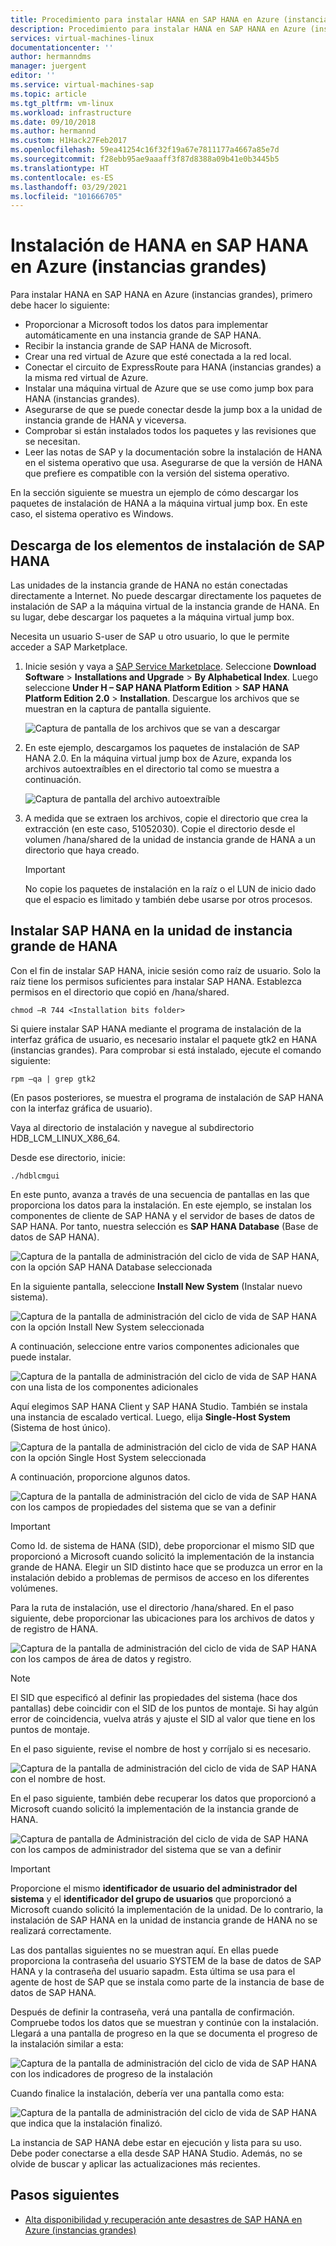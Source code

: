 ```yaml
---
title: Procedimiento para instalar HANA en SAP HANA en Azure (instancias grandes) | Microsoft Docs
description: Procedimiento para instalar HANA en SAP HANA en Azure (instancias grandes)
services: virtual-machines-linux
documentationcenter: ''
author: hermanndms
manager: juergent
editor: ''
ms.service: virtual-machines-sap
ms.topic: article
ms.tgt_pltfrm: vm-linux
ms.workload: infrastructure
ms.date: 09/10/2018
ms.author: hermannd
ms.custom: H1Hack27Feb2017
ms.openlocfilehash: 59ea41254c16f32f19a67e7811177a4667a85e7d
ms.sourcegitcommit: f28ebb95ae9aaaff3f87d8388a09b41e0b3445b5
ms.translationtype: HT
ms.contentlocale: es-ES
ms.lasthandoff: 03/29/2021
ms.locfileid: "101666705"
---
```

# <a name="install-hana-on-sap-hana-on-azure-large-instances"></a>Instalación de HANA en SAP HANA en Azure (instancias grandes)

Para instalar HANA en SAP HANA en Azure (instancias grandes), primero debe hacer lo siguiente:
- Proporcionar a Microsoft todos los datos para implementar automáticamente en una instancia grande de SAP HANA.
- Recibir la instancia grande de SAP HANA de Microsoft.
- Crear una red virtual de Azure que esté conectada a la red local.
- Conectar el circuito de ExpressRoute para HANA (instancias grandes) a la misma red virtual de Azure.
- Instalar una máquina virtual de Azure que se use como jump box para HANA (instancias grandes).
- Asegurarse de que se puede conectar desde la jump box a la unidad de instancia grande de HANA y viceversa.
- Comprobar si están instalados todos los paquetes y las revisiones que se necesitan.
- Leer las notas de SAP y la documentación sobre la instalación de HANA en el sistema operativo que usa. Asegurarse de que la versión de HANA que prefiere es compatible con la versión del sistema operativo.

En la sección siguiente se muestra un ejemplo de cómo descargar los paquetes de instalación de HANA a la máquina virtual jump box. En este caso, el sistema operativo es Windows.

## <a name="download-the-sap-hana-installation-bits"></a>Descarga de los elementos de instalación de SAP HANA
Las unidades de la instancia grande de HANA no están conectadas directamente a Internet. No puede descargar directamente los paquetes de instalación de SAP a la máquina virtual de la instancia grande de HANA. En su lugar, debe descargar los paquetes a la máquina virtual jump box.

Necesita un usuario S-user de SAP u otro usuario, lo que le permite acceder a SAP Marketplace.

1. Inicie sesión y vaya a [SAP Service Marketplace](https://support.sap.com/en/index.html). Seleccione **Download Software** > **Installations and Upgrade** > **By Alphabetical Index**. Luego seleccione **Under H – SAP HANA Platform Edition** > **SAP HANA Platform Edition 2.0** > **Installation**. Descargue los archivos que se muestran en la captura de pantalla siguiente.

   ![Captura de pantalla de los archivos que se van a descargar](./media/hana-installation/image16_download_hana.PNG)

2. En este ejemplo, descargamos los paquetes de instalación de SAP HANA 2.0. En la máquina virtual jump box de Azure, expanda los archivos autoextraíbles en el directorio tal como se muestra a continuación.

   ![Captura de pantalla del archivo autoextraíble](./media/hana-installation/image17_extract_hana.PNG)

3. A medida que se extraen los archivos, copie el directorio que crea la extracción (en este caso, 51052030). Copie el directorio desde el volumen /hana/shared de la unidad de instancia grande de HANA a un directorio que haya creado.

   > [!Important]
   > No copie los paquetes de instalación en la raíz o el LUN de inicio dado que el espacio es limitado y también debe usarse por otros procesos.


## <a name="install-sap-hana-on-the-hana-large-instance-unit"></a>Instalar SAP HANA en la unidad de instancia grande de HANA
Con el fin de instalar SAP HANA, inicie sesión como raíz de usuario. Solo la raíz tiene los permisos suficientes para instalar SAP HANA. Establezca permisos en el directorio que copió en /hana/shared.

```
chmod –R 744 <Installation bits folder>
```

Si quiere instalar SAP HANA mediante el programa de instalación de la interfaz gráfica de usuario, es necesario instalar el paquete gtk2 en HANA (instancias grandes). Para comprobar si está instalado, ejecute el comando siguiente:

```
rpm –qa | grep gtk2
```

(En pasos posteriores, se muestra el programa de instalación de SAP HANA con la interfaz gráfica de usuario).

Vaya al directorio de instalación y navegue al subdirectorio HDB_LCM_LINUX_X86_64. 

Desde ese directorio, inicie:

```
./hdblcmgui 
```
En este punto, avanza a través de una secuencia de pantallas en las que proporciona los datos para la instalación. En este ejemplo, se instalan los componentes de cliente de SAP HANA y el servidor de bases de datos de SAP HANA. Por tanto, nuestra selección es **SAP HANA Database** (Base de datos de SAP HANA).

![Captura de la pantalla de administración del ciclo de vida de SAP HANA, con la opción SAP HANA Database seleccionada](./media/hana-installation/image18_hana_selection.PNG)

En la siguiente pantalla, seleccione **Install New System** (Instalar nuevo sistema).

![Captura de la pantalla de administración del ciclo de vida de SAP HANA con la opción Install New System seleccionada](./media/hana-installation/image19_select_new.PNG)

A continuación, seleccione entre varios componentes adicionales que puede instalar.

![Captura de la pantalla de administración del ciclo de vida de SAP HANA con una lista de los componentes adicionales](./media/hana-installation/image20_select_components.PNG)

Aquí elegimos SAP HANA Client y SAP HANA Studio. También se instala una instancia de escalado vertical. Luego, elija **Single-Host System** (Sistema de host único). 

![Captura de la pantalla de administración del ciclo de vida de SAP HANA con la opción Single Host System seleccionada](./media/hana-installation/image21_single_host.PNG)

A continuación, proporcione algunos datos.

![Captura de la pantalla de administración del ciclo de vida de SAP HANA con los campos de propiedades del sistema que se van a definir](./media/hana-installation/image22_provide_sid.PNG)

> [!Important]
> Como Id. de sistema de HANA (SID), debe proporcionar el mismo SID que proporcionó a Microsoft cuando solicitó la implementación de la instancia grande de HANA. Elegir un SID distinto hace que se produzca un error en la instalación debido a problemas de permisos de acceso en los diferentes volúmenes.

Para la ruta de instalación, use el directorio /hana/shared. En el paso siguiente, debe proporcionar las ubicaciones para los archivos de datos y de registro de HANA.


![Captura de la pantalla de administración del ciclo de vida de SAP HANA con los campos de área de datos y registro.](./media/hana-installation/image23_provide_log.PNG)

> [!Note]
> El SID que especificó al definir las propiedades del sistema (hace dos pantallas) debe coincidir con el SID de los puntos de montaje. Si hay algún error de coincidencia, vuelva atrás y ajuste el SID al valor que tiene en los puntos de montaje.

En el paso siguiente, revise el nombre de host y corríjalo si es necesario. 

![Captura de la pantalla de administración del ciclo de vida de SAP HANA con el nombre de host.](./media/hana-installation/image24_review_host_name.PNG)

En el paso siguiente, también debe recuperar los datos que proporcionó a Microsoft cuando solicitó la implementación de la instancia grande de HANA. 

![Captura de pantalla de Administración del ciclo de vida de SAP HANA con los campos de administrador del sistema que se van a definir](./media/hana-installation/image25_provide_guid.PNG)

> [!Important]
> Proporcione el mismo **identificador de usuario del administrador del sistema** y el **identificador del grupo de usuarios** que proporcionó a Microsoft cuando solicitó la implementación de la unidad. De lo contrario, la instalación de SAP HANA en la unidad de instancia grande de HANA no se realizará correctamente.

Las dos pantallas siguientes no se muestran aquí. En ellas puede proporciona la contraseña del usuario SYSTEM de la base de datos de SAP HANA y la contraseña del usuario sapadm. Esta última se usa para el agente de host de SAP que se instala como parte de la instancia de base de datos de SAP HANA.

Después de definir la contraseña, verá una pantalla de confirmación. Compruebe todos los datos que se muestran y continúe con la instalación. Llegará a una pantalla de progreso en la que se documenta el progreso de la instalación similar a esta:

![Captura de la pantalla de administración del ciclo de vida de SAP HANA con los indicadores de progreso de la instalación](./media/hana-installation/image27_show_progress.PNG)

Cuando finalice la instalación, debería ver una pantalla como esta:

![Captura de la pantalla de administración del ciclo de vida de SAP HANA que indica que la instalación finalizó.](./media/hana-installation/image28_install_finished.PNG)

La instancia de SAP HANA debe estar en ejecución y lista para su uso. Debe poder conectarse a ella desde SAP HANA Studio. Además, no se olvide de buscar y aplicar las actualizaciones más recientes.


## <a name="next-steps"></a>Pasos siguientes

- [Alta disponibilidad y recuperación ante desastres de SAP HANA en Azure (instancias grandes)](hana-overview-high-availability-disaster-recovery.md)

